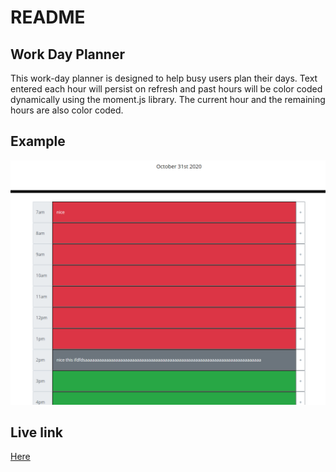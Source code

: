 # README
## Work Day Planner
This work-day planner is designed to help busy users plan their days. Text entered each hour will persist on refresh
and past hours will be color coded dynamically using the moment.js library. The current hour and the remaining hours are also color coded.


## Example
![Planner](./Assets/planner.png)


## Live link
[Here](https://jtwob.github.io/Daily_Planner/)